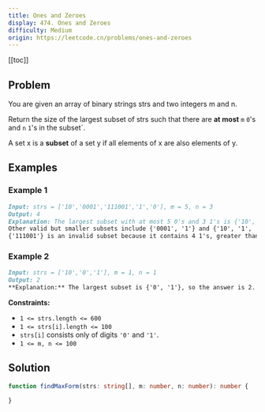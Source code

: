 ```yaml
---
title: Ones and Zeroes
display: 474. Ones and Zeroes
difficulty: Medium
origin: https://leetcode.cn/problems/ones-and-zeroes
---
```


[[toc]]

## Problem

You are given an array of binary strings strs and two integers m and n.

Return the size of the largest subset of strs such that there are **at most** `m` `0`'s and `n` `1`'s in the subset`.

A set x is a **subset** of a set y if all elements of x are also elements of y.

## Examples

### Example 1

```md
Input: strs = ['10','0001','111001','1','0'], m = 5, n = 3
Output: 4
Explanation: The largest subset with at most 5 0's and 3 1's is {'10', '0001', '1', '0'}, so the answer is 4.
Other valid but smaller subsets include {'0001', '1'} and {'10', '1', '0'}.
{'111001'} is an invalid subset because it contains 4 1's, greater than the maximum of 3.
```

### Example 2

```md
Input: strs = ['10','0','1'], m = 1, n = 1
Output: 2
**Explanation:** The largest subset is {'0', '1'}, so the answer is 2.
```

**Constraints:**

- `1 <= strs.length <= 600`
- `1 <= strs[i].length <= 100`
- `strs[i]` consists only of digits `'0'` and `'1'`.
- `1 <= m, n <= 100`

## Solution

```ts
function findMaxForm(strs: string[], m: number, n: number): number {

}
```

